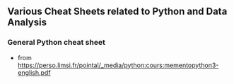 ## Various Cheat Sheets related to Python and Data Analysis

### General Python cheat sheet
* from https://perso.limsi.fr/pointal/_media/python:cours:mementopython3-english.pdf
